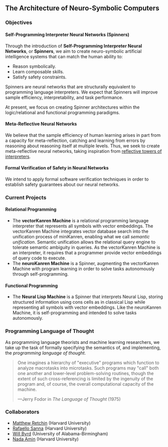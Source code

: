 ## The Architecture of Neuro-Symbolic Computers

### Objectives

#### Self-Programming Interpreter Neural Networks (Spinners)

Through the introduction of **Self-Programming Interpreter Neural Networks**, or **Spinners**, we aim to create neuro-symbolic artificial intelligence systems that can match the human ability to:
- Reason symbolically.
- Learn composable skills.
- Satisfy safety constraints.

Spinners are neural networks that are structurally equivalent to programming language interpreters. We expect that Spinners will improve sample efficiency, interpretability, and task performance.

At present, we focus on creating Spinner architectures within the logic/relational and functional programming paradigms.

#### Meta-Reflective Neural Networks

We believe that the sample efficiency of human learning arises in part from a capacity for meta-reflection, catching and learning from errors by reasoning about reasoning itself at multiple levels. Thus, we seek to create meta-reflective neural networks, taking inspiration from [reflective towers of interpreters](https://blog.sigplan.org/2021/08/12/reflective-towers-of-interpreters/).

#### Formal Verification of Safety in Neural Networks

We intend to apply formal software verification techniques in order to establish safety guarantees about our neural networks.

### Current Projects

#### Relational Programming
  - The **vectorKanren Machine** is a relational programming language interpreter that represents all symbols with vector embeddings. The vectorKanren Machine integrates vector database search into the unification process of miniKanren, enabling what we call *semantic unification*. Semantic unification allows the relational query engine to tolerate semantic ambiguity in queries. As the vectorKanren Machine is an interpreter, it requires that a programmer provide vector embeddings of query code to execute.
  - The **neuroKanren Machine** is a Spinner, augmenting the vectorKanren Machine with program learning in order to solve tasks autonomously through self-programming.

#### Functional Programming
  - The **Neural Lisp Machine** is a Spinner that interprets Neural Lisp, storing structured information using cons cells as in classical Lisp while representing all symbols with vector embeddings. Like the neuroKanren Machine, it is self-programming and intended to solve tasks autonomously.

### Programming Language of Thought

As programming language theorists and machine learning researchers, we take up the task of formally specifying the semantics of, and implementing, the *programming language of thought*.

> One imagines a hierarchy of "executive" programs which function to analyze macrotasks into microtasks. Such programs may "call" both one another and lower-level problem-solving routines, though the extent of such cross-referencing is limited by the ingenuity of the program and, of course, the overall computational capacity of the machine.
>
>
> —Jerry Fodor in *The Language of Thought* (1975)

### Collaborators
- [Matthew Retchin](https://mhr.ai) (Harvard University)
- [Rafaello Sanna](https://github.com/rvs314) (Harvard University)
- [Will Byrd](http://webyrd.net/) (University of Alabama-Birmingham)
- [Nada Amin](https://namin.seas.harvard.edu/) (Harvard University)
